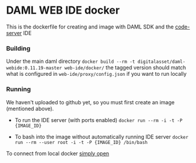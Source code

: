 # DAML WEB IDE docker
This is the dockerfile for creating and image with DAML SDK and the [code-server](https://github.com/codercom/code-server) IDE

### Building
Under the main daml directory `docker build --rm -t digitalasset/daml-webide:0.11.19-master web-ide/docker/`
the tagged version should match what is configured in `web-ide/proxy/config.json` if you want to run locally

### Running
We haven't uploaded to github yet, so you must first create an image (mentioned above).

* To run the IDE server (with ports enabled)
`docker run --rm -i -t -P {IMAGE_ID}`

* To bash into the image without automatically running IDE server
`docker run --rm --user root -i -t -P {IMAGE_ID} /bin/bash`

To connect from local docker [simply open](http://localhost:8443)
